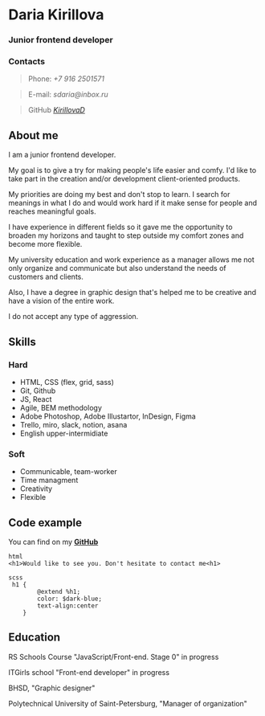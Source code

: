 # Daria Kirillova
### Junior frontend developer
### Contacts
> Phone: _+7 916 2501571_


> E-mail: _sdaria@inbox.ru_


> GitHub _[KirillovaD](https://github.com/KirillovaD)_

## About me
I am a junior frontend developer.


My goal is to give a try for making people's life easier and comfy. I'd like to take part in the creation and/or development client-oriented products.


My priorities are doing my best and don't stop to learn. I search for meanings in what I do and would work hard if it make sense for people and reaches meaningful goals.


I have experience in different fields so it gave me the opportunity to broaden my horizons and taught to step outside 
my comfort zones and become more flexible. 


My university education and work experience as a manager allows me not only organize and communicate but also understand the needs of customers and clients.


Also, I have a degree in graphic design that's helped me to be creative and have a vision of the entire work.


I do not accept any type of aggression. 

## Skills
### Hard
+ HTML, CSS (flex, grid, sass)
+ Git, Github
+ JS, React
+ Agile, BEM methodology
+ Adobe Photoshop, Adobe Illustartor, InDesign, Figma
+ Trello, miro, slack, notion, asana
+ English upper-intermidiate
### Soft
+ Communicable, team-worker
+ Time managment
+ Creativity
+ Flexible
## Code example
You can find on my [**GitHub**](https://github.com/KirillovaD)
``` 
html
<h1>Would like to see you. Don't hesitate to contact me<h1>
``` 
```
scss
 h1 {
        @extend %h1;
        color: $dark-blue;
        text-align:center
    }
``` 
## Education
RS Schools Course "JavaScript/Front-end. Stage 0" in progress


ITGirls school "Front-end developer" in progress 


BHSD, "Graphic designer"


Polytechnical University of Saint-Petersburg, "Manager of organization"
